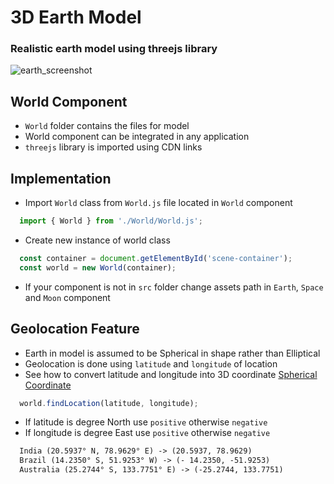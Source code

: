 # 3D Earth Model
### Realistic earth model using threejs library
![earth_screenshot](https://user-images.githubusercontent.com/54969439/123535532-0d8ba100-d742-11eb-8a67-d898322a6181.png)

## World Component
- `World` folder contains the files for model
- World component can be integrated in any application 
- `threejs` library is imported using CDN links

## Implementation
- Import `World` class from `World.js` file located in `World` component
``` javascript
  import { World } from './World/World.js';
```
- Create new instance of world class
``` javascript
  const container = document.getElementById('scene-container');              // div element for model in html file
  const world = new World(container);
```
- If your component is not in `src` folder change assets path in `Earth`, `Space` and `Moon` component 

## Geolocation Feature
- Earth in model is assumed to be Spherical in shape rather than Elliptical
- Geolocation is done using `latitude` and `longitude` of location
- See how to convert latitude and longitude into 3D coordinate [Spherical Coordinate](https://en.wikipedia.org/wiki/Spherical_coordinate_system#Cartesian_coordinates)
``` javascript 
  world.findLocation(latitude, longitude);
```
- If latitude is degree North use `positive` otherwise `negative`
- If longitude is degree East use `positive` otherwise `negative`
``` html
  India (20.5937° N, 78.9629° E) -> (20.5937, 78.9629)
  Brazil (14.2350° S, 51.9253° W) -> (- 14.2350, -51.9253)
  Australia (25.2744° S, 133.7751° E) -> (-25.2744, 133.7751)
```

